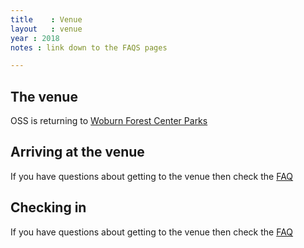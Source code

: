 ```yaml
---
title    : Venue
layout   : venue
year : 2018
notes : link down to the FAQS pages

---
```


## The venue

OSS is returning to [Woburn Forest Center Parks](https://www.centerparcs.co.uk/discover-center-parcs/uk-holiday-locations/woburn-forest.html)

## Arriving at the venue

If you have questions about getting to the venue then check the [FAQ](/content/faq/Transport-and-Directions.md)

## Checking in

If you have questions about getting to the venue then check the [FAQ](/content/faq/Accomodation.md)

<!--- email link to contact us?? mailto: --->
